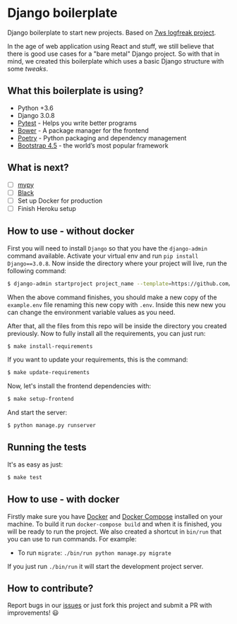 # Django boilerplate #

Django boilerplate to start new projects. Based on [7ws logfreak project](https://github.com/7ws/logfreak).

In the age of web application using React and stuff, we still believe that there is good use cases for a "bare metal" Django project. So with that in mind, we created this boilerplate which uses a basic Django structure with some _tweaks_.

What this boilerplate is using?
-------------------------------

- Python +3.6
- Django 3.0.8
- [Pytest](https://docs.pytest.org/en/stable/) - Helps you write better programs
- [Bower](https://bower.io/) - A package manager for the frontend
- [Poetry](https://python-poetry.org/) - Python packaging and dependency management
- [Bootstrap 4.5](https://getbootstrap.com/docs/4.5/getting-started/introduction/) -  the world’s most popular framework

What is next?
-------------
- [ ] [mypy](http://mypy-lang.org/)
- [ ] [Black](https://black.readthedocs.io/en/stable/)
- [ ] Set up Docker for production
- [ ] Finish Heroku setup

How to use - without docker
---------------------------

First you will need to install `Django` so that you have the `django-admin` command available. Activate your virtual env and run `pip install Django==3.0.8`. Now inside the directory where your project will live, run the following command:

```bash
$ django-admin startproject project_name --template=https://github.com/dunderlabs/django-boilerplate/archive/master.zip
```

When the above command finishes, you should make a new copy of the `example.env` file renaming this new copy with `.env`. Inside this new new you can change the environment variable values as you need.

After that, all the files from this repo will be inside the directory you created previously. Now to fully install all the requirements, you can just run:

```bash
$ make install-requirements
```

If you want to update your requirements, this is the command:

```bash
$ make update-requirements
```

Now, let's install the frontend dependencies with:

```bash
$ make setup-frontend
```

And start the server:

```bash
$ python manage.py runserver
```

Running the tests
------------------

It's as easy as just:

```bash
$ make test
```

How to use - with docker
------------------------
Firstly make sure you have [Docker](https://docs.docker.com/) and [Docker Compose](https://docs.docker.com/compose/) installed on your machine. To build it run `docker-compose build` and when it is finished, you will be ready to run the project. We also created a shortcut in `bin/run` that you can use to run commands. For example:

- To run `migrate`: `./bin/run python manage.py migrate`

If you just run `./bin/run` it will start the development project server.

How to contribute?
----------------

Report bugs in our [issues](https://github.com/dunderlabs/django-boilerplate/issues) or just fork this project and submit a PR with improvements! :smiley: